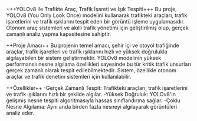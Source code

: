 +++YOLOv8 ile Trafikte Araç, Trafik İşareti ve Işık Tespiti+++
Bu proje, YOLOv8 (You Only Look Once) modelini kullanarak trafikteki araçları, trafik işaretlerini ve trafik ışıklarını tespit eden bir görüntü işleme uygulamasıdır. Otonom araç sistemleri ve akıllı trafik yönetimi için geliştirilmiş olup, gerçek zamanlı analiz yapma kapasitesine sahiptir.

++Proje Amacı++
Bu projenin temel amacı, şehir içi ve otoyol trafiğinde araçlar, trafik işaretleri ve trafik ışıklarını hızlı ve yüksek doğrulukla algılayabilen bir sistem geliştirmektir. YOLOv8 modelinin yüksek performanslı nesne algılama özellikleri sayesinde bu tür kritik trafik unsurları gerçek zamanlı olarak tespit edilebilmektedir. Sistem, özellikle otonom araçlar ve trafik denetim sistemleri için kullanılabilir.

++Özellikler++
-Gerçek Zamanlı Tespit: Trafikteki araçları, trafik işaretlerini ve trafik ışıklarını hızlı bir şekilde algılar.
-Yüksek Doğruluk: YOLOv8'in gelişmiş nesne tespiti algoritmasıyla hassas sınıflandırma sağlar.
-Çoklu Nesne Algılama: Aynı anda birden fazla nesneyi algılayarak görüntüleri analiz eder.
